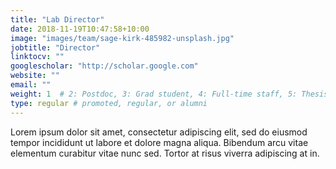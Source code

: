 ```yaml
---
title: "Lab Director"
date: 2018-11-19T10:47:58+10:00
image: "images/team/sage-kirk-485982-unsplash.jpg"
jobtitle: "Director"
linktocv: ""
googlescholar: "http://scholar.google.com"
website: ""
email: ""
weight: 1  # 2: Postdoc, 3: Grad student, 4: Full-time staff, 5: Thesis student
type: regular # promoted, regular, or alumni
---
```


Lorem ipsum dolor sit amet, consectetur adipiscing elit, sed do eiusmod tempor incididunt ut labore et dolore magna aliqua. Bibendum arcu vitae elementum curabitur vitae nunc sed. Tortor at risus viverra adipiscing at in.
